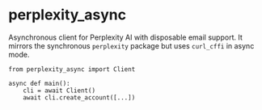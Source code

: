 # perplexity_async

Asynchronous client for Perplexity AI with disposable email support. It mirrors the synchronous `perplexity` package but uses `curl_cffi` in async mode.

```
from perplexity_async import Client

async def main():
    cli = await Client()
    await cli.create_account([...])
```

